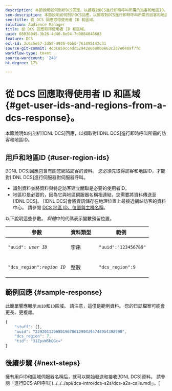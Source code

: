 ```yaml
---
description: 本節說明如何剖析DCS回應，以擷取對DCS進行即時呼叫所需的訪客和地區ID。
seo-description: 本節說明如何剖析DCS回應，以擷取對DCS進行即時呼叫所需的訪客和地區ID。
seo-title: 從 DCS 回應取得使用者 ID 和區域。
solution: Audience Manager
title: 從 DCS 回應取得使用者 ID 和區域。
uuid: 08036045-3b26-4d40-8e94-7d0884048683
feature: DCS
exl-id: 3c0c5e57-2d59-4938-9bbd-761495142c31
source-git-commit: 4d3c859cc4dc5294286680b0e63c287e0409f7fd
workflow-type: tm+mt
source-wordcount: '248'
ht-degree: 17%

---
```


# 從 DCS 回應取得使用者 ID 和區域{#get-user-ids-and-regions-from-a-dcs-response}。

本節說明如何剖析[!DNL DCS]回應，以擷取對[!DNL DCS]進行即時呼叫所需的訪客和地區ID。

## 用戶和地區ID {#user-region-ids}

[!DNL DCS]回應包含有關您網站訪客的資料。 您必須先取得訪客和地區ID，才能對[!DNL DCS]進行伺服器對伺服器呼叫。

* 識別資料並將資料與特定訪客建立關聯是必要的使用者ID。
* 地區ID是必要的，因為它與地區伺服器名稱相連結，您需要將資料傳送至[!DNL DCS]。 [!DNL DCS]會將資訊儲存在地理位置上最接近網站訪客的資料中心。 請參閱 [DCS 地區 ID、位置與主機名稱](../../../api/dcs-intro/dcs-api-reference/dcs-regions.md)。

以下說明這些參數。 *斜體*&#x200B;中的代碼表示變數預留位置。

<table id="table_822C02D5978348DCB7153001882D397C"> 
 <thead> 
  <tr> 
   <th colname="col1" class="entry"> 參數 </th> 
   <th colname="col2" class="entry"> 資料類型 </th> 
   <th colname="col3" class="entry"> 範例 </th> 
  </tr> 
 </thead>
 <tbody> 
  <tr> 
   <td colname="col1"> <p><code>"uuid": <i>user ID</i></code> </p> </td> 
   <td colname="col2"> <p>字串 </p> </td> 
   <td colname="col3"> <p> <code> "uuid":"123456789"</code> </p> </td> 
  </tr> 
  <tr> 
   <td colname="col1"> <p><code>"dcs_region":<i>region ID</i></code> </p> </td> 
   <td colname="col2"> <p>整數 </p> </td> 
   <td colname="col3"> <p> <code> "dcs_region":9</code> </p> </td> 
  </tr> 
 </tbody> 
</table>

## 範例回應 {#sample-response}

此簡單響應顯示`UUID`和`ID`區域。 請注意，這僅是範例資料。 您的日誌檔案可能會更長、更複雜。

```js
{
    "stuff": [],
    "uuid": "22920112968019678612904394744954398990",
    "dcs_region": 7,
    "tid": "31ZpxW5bQGc="
}
```

## 後續步驟 {#next-steps}

擁有用戶ID和區域伺服器名稱后，就可以開始發送和接收[!DNL DCS]資料。 請參閱「進行DCS API呼叫](../../../api/dcs-intro/dcs-s2s/dcs-s2s-calls.md)」。[
